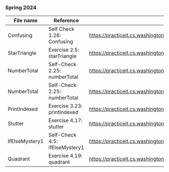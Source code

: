 
### Spring 2024

| File name | Reference | Link | 
| --- | --- | ----- |
| Confusing | Self Check 1.26: Confusing | https://practiceit.cs.washington.edu/problem/view/bjp5/chapter1/s26%2DConfusing
| StarTriangle | Exercise 2.5: starTriangle | https://practiceit.cs.washington.edu/problem/view/bjp5/chapter2/e5%2DstarTriangle
| NumberTotal | Self-Check 2.25: numberTotal | https://practiceit.cs.washington.edu/problem/view/bjp5/chapter2/s25%2DnumberTotal
| NumberTotal | Self-Check 2.25: numberTotal | https://practiceit.cs.washington.edu/problem/view/bjp5/chapter2/s25%2DnumberTotal
| PrintIndexed | Exercise 3.23: printIndexed | https://practiceit.cs.washington.edu/problem/view/bjp5/chapter3/e23%2DprintIndexed
| Stutter | Exercise 4.17: stutter | https://practiceit.cs.washington.edu/problem/view/bjp5/chapter4/e17%2Dstutter
| IfElseMystery1 | Self-Check 4.5: ifElseMystery1 | https://practiceit.cs.washington.edu/problem/view/bjp5/chapter4/s5%2DifElseMystery1
| Quadrant | Exercise 4.19: quadrant | https://practiceit.cs.washington.edu/problem/view/bjp5/chapter4/e19%2Dquadrant
